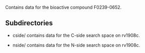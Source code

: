 Contains data for the bioactive compound F0239-0652.

## Subdirectories

- cside/ contains data for the C-side search space on rv1908c.

- nside/ contains data for the N-side search space on rv1908c.

